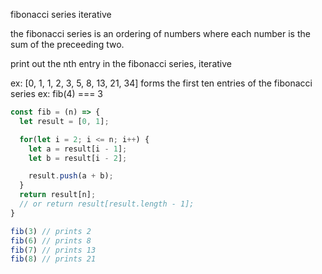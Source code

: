 fibonacci series iterative

the fibonacci series is an ordering of numbers where each number is the sum of the preceeding two.

print out the nth entry in the fibonacci series, iterative

ex: [0, 1, 1, 2, 3, 5, 8, 13, 21, 34] forms the first ten entries of the fibonacci series
ex: fib(4) === 3



```javascript
const fib = (n) => {
  let result = [0, 1];

  for(let i = 2; i <= n; i++) {
    let a = result[i - 1];
    let b = result[i - 2];

    result.push(a + b);
  }
  return result[n];
  // or return result[result.length - 1];
}

fib(3) // prints 2
fib(6) // prints 8
fib(7) // prints 13
fib(8) // prints 21
```
